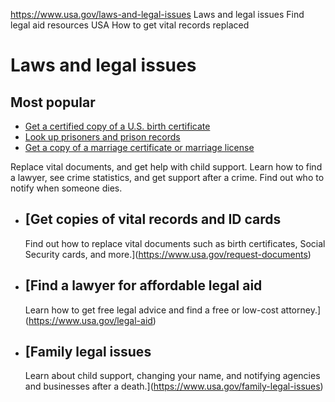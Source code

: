 

https://www.usa.gov/laws-and-legal-issues
Laws and legal issues
Find legal aid resources USA
How to get vital records replaced

Laws and legal issues
=====================

Most popular
------------

* [Get a certified copy of a U.S. birth certificate](https://www.usa.gov/birth-certificate)
* [Look up prisoners and prison records](https://www.usa.gov/prisoner-records)
* [Get a copy of a marriage certificate or marriage license](https://www.usa.gov/marriage-certificate)

Replace vital documents, and get help with child support. Learn how to find a lawyer, see crime statistics, and get support after a crime. Find out who to notify when someone dies.

* [Get copies of vital records and ID cards
  ----------------------------------------

  Find out how to replace vital documents such as birth certificates, Social Security cards, and more.](https://www.usa.gov/request-documents)
* [Find a lawyer for affordable legal aid
  --------------------------------------

  Learn how to get free legal advice and find a free or low-cost attorney.](https://www.usa.gov/legal-aid)
* [Family legal issues
  -------------------

  Learn about child support, changing your name, and notifying agencies and businesses after a death.](https://www.usa.gov/family-legal-issues)
